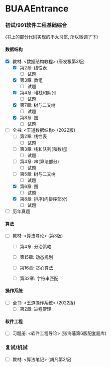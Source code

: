 # BUAAEntrance

### 初试/991软件工程基础综合

(书上的部分代码实现的不太习惯, 所以微调了下)

#### 数据结构
- [x] 教材: <数据结构教程> (唐发根第3版)
    - [x] 第2章: 线性表
      - [ ] 试题
    - [x] 第3章: 数组
      - [ ] 试题
    - [x] 第4章: 堆栈和队列
      - [ ] 试题
    - [x] 第7章: 树与二叉树
      - [ ] 试题
    - [x] 第8章: 图
      - [ ] 试题
- [ ] 全书: <王道数据结构> (2022版)
    - [ ] 第2章: 线性表
      - [ ] 试题
    - [ ] 第3章: 栈和队列(和数组)
      - [ ] 试题
    - [ ] 第4章: 串(算法部分)
      - [ ] 试题
    - [ ] 第5章: 树与二叉树
      - [ ] 试题
    - [x] 第6章: 图
      - [ ] 试题
    - [x] 第8章: 排序(内排序部分)
      - [ ] 试题
- [ ] 历年真题

[//]: # (- [ ] 拔高: <算法与数据结构考研试题精析> &#40;数据结构1800&#41; 部分代码)

#### 算法
- [ ] 教材: <算法导论> (第3版)
  - [ ] 第4章: 分治策略
  - [ ] 第15章: 动态规划
  - [ ] 第16章: 贪心算法
  - [ ] 第32章: 字符串匹配


[//]: # (以下这个课好像是伪代码, 所以略过, 不过讲得是很好的, 工信部高校讲课水平感觉都挺棒的, 从不死板念PPT)

[//]: # (- [ ] 教程: <算法设计与分析> &#40;[北航MOOC]&#40;https://www.icourse163.org/course/BUAA-1449777166&#41;&#41;)

[//]: # (  - [ ] 分治)

[//]: # (  - [ ] 动态规划)

[//]: # (  - [ ] 贪心)

[//]: # (  - [ ] 图算法)


#### 操作系统
- [ ] 全书: <王道操作系统> (2022版)
    - [ ] 第2章: 进程管理

#### 软件工程
- [ ] 习题册: <软件工程导论> (张海藩第6版配套题库)

### 复试/机试
- [ ] 教材: <算法笔记> (胡凡第2版)